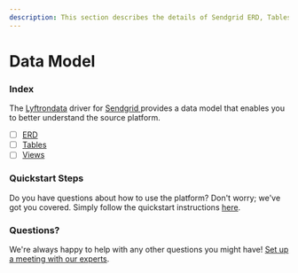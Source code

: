 ```yaml
---
description: This section describes the details of Sendgrid ERD, Tables, and Views.
---
```


# Data Model

### Index

The  [Lyftrondata](https://www.lyftrondata.com/) driver for [Sendgrid](https://www.lyftrondata.com/integration/sendgrid/)[ ](https://www.lyftrondata.com/integration/sendgrid/)provides a data model that enables you to better understand the source platform.

* [ ] [ERD](../../../marketing-analytics/sendgrid/data-model/erd.md)
* [ ] [Tables](../../../marketing-analytics/sendgrid/data-model/tables.md)
* [ ] [Views](../../../marketing-analytics/sendgrid/data-model/views.md)

### Quickstart Steps

Do you have questions about how to use the platform? Don't worry; we've got you covered. Simply follow the quickstart instructions [here](../../../../quickstart-steps.md).

### Questions? <a href="#questions" id="questions"></a>

We're always happy to help with any other questions you might have! [Set up a meeting with our experts](https://www.lyftrondata.com/book-a-meeting/).

